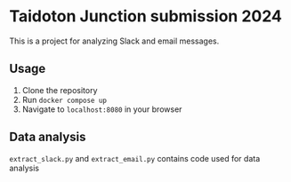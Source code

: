 # Taidoton Junction submission 2024

This is a project for analyzing Slack and email messages.

## Usage

1. Clone the repository
2. Run `docker compose up`
3. Navigate to `localhost:8080` in your browser

## Data analysis

`extract_slack.py` and `extract_email.py` contains code used for data analysis